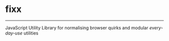fixx
====
----------

JavaScript Utility Library for normalising browser quirks and modular *every-day-use* utilities